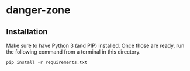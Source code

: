 # danger-zone

## Installation
Make sure to have Python 3 (and PIP) installed. Once those are ready, run the following command from a terminal in this directory.

```commandline
pip install -r requirements.txt
```
